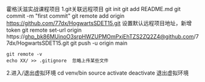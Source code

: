 霍格沃滋实战课程项目
1.git关联远程项目 
    git init
    git add README.md
    git commit -m "first commit"
    git remote add origin https://github.com/77dx/HogwartsSDET15.git
    设置默认远程项目地址，新增token
    git remote set-url origin https://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@github.com/77dx/HogwartsSDET15.git
    git push -u origin main
    
    git remote -v
    echo XX/ >> .gitignore  忽略上传某些文件
2.进入/退出虚拟环境
    cd venv/bin
    source activate
    deactivate  退出虚拟环境

